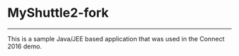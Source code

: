 # MyShuttle2-fork
-------------

This is a sample Java/JEE based application that was used in the Connect 2016 demo. 
